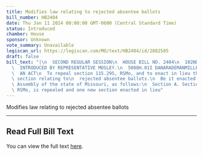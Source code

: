 ```yaml
---
title: Modifies law relating to rejected absentee ballots
bill_number: HB2404
date: Thu Jan 11 2024 00:00:00 GMT-0600 (Central Standard Time)
status: Introduced
chamber: House
sponsor: Unknown
vote_summary: Unavailable
legiscan_url: https://legiscan.com/MO/text/HB2404/id/2882585
draft: false
bill_text: "|\n  SECOND REGULAR SESSION\n  HOUSE BILL NO. 2404\n  102ND GENERAL ASSEMBLY\n\
  \  INTRODUCED BY REPRESENTATIVE MOSLEY.\n  5008H.01I DANARADEMANMILLER,ChiefClerk\n\
  \  AN ACT\n  To repeal section 115.295, RSMo, and to enact in lieu thereof one new\
  \ section relating to\n  rejected absentee ballots.\n  Be it enacted by the General\
  \ Assembly of the state of Missouri, as follows:\n  Section A. Section 115.295,\
  \ RSMo, is repealed and one new section enacted in lieu"
---
```

Modifies law relating to rejected absentee ballots

---

## Read Full Bill Text

You can view the full text [here](https://legiscan.com/MO/text/HB2404/id/2882585).
